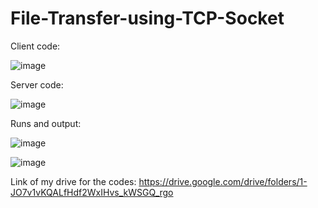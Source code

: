 # File-Transfer-using-TCP-Socket

Client code:

![image](https://github.com/omara2001/File-Transfer-using-TCP-Socket/assets/66154169/53eb69d2-684b-4dcb-aa28-8020822ab330)



	






Server code:

![image](https://github.com/omara2001/File-Transfer-using-TCP-Socket/assets/66154169/988a98f5-ed8b-4429-8fa5-8d32bb7c355d)





Runs and output:


![image](https://github.com/omara2001/File-Transfer-using-TCP-Socket/assets/66154169/a6f9a53a-ac56-44c6-8fb0-d025e036d3b8)


![image](https://github.com/omara2001/File-Transfer-using-TCP-Socket/assets/66154169/befcc3ce-332c-4c89-a51d-6961144621a5)



Link of my drive for the codes:
https://drive.google.com/drive/folders/1-JO7v1vKQALfHdf2WxIHvs_kWSGQ_rgo
